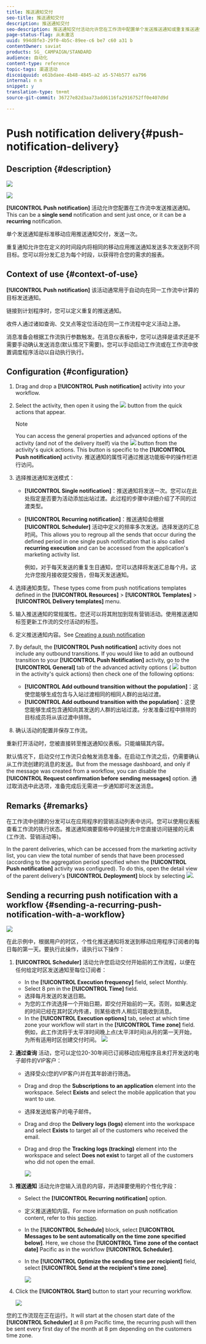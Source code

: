 ```yaml
---
title: 推送通知交付
seo-title: 推送通知交付
description: 推送通知交付
seo-description: 推送通知交付活动允许您在工作流中配置单个发送推送通知或重复推送通知。
page-status-flag: 从未激活
uuid: 994d8fe3-29f0-4b5c-89ee-c6 be7 c60 a31 b
contentOwner: saviat
products: SG_ CAMPAIGN/STANDARD
audience: 自动化
content-type: reference
topic-tags: 渠道活动
discoiquuid: e61bdaee-4b48-4845-a2 a5-574b577 ea796
internal: n n
snippet: y
translation-type: tm+mt
source-git-commit: 36727e82d3aa73add6116fa2916752ff0e407d9d

---
```



# Push notification delivery{#push-notification-delivery}

## Description {#description}

![](assets/push.png)

![](assets/recurrentpush.png)

**[!UICONTROL Push notification]** 活动允许您配置在工作流中发送推送通知。This can be a **single send** notification and sent just once, or it can be a **recurring** notification.

单个发送通知是标准移动应用推送通知交付，发送一次。

重复通知允许您在定义的时间段内将相同的移动应用推送通知发送多次发送到不同目标。您可以将分发汇总为每个时段，以获得符合您的需求的报表。

## Context of use {#context-of-use}

**[!UICONTROL Push notification]** 该活动通常用于自动向在同一工作流中计算的目标发送通知。

链接到计划程序时，您可以定义重复的推送通知。

收件人通过诸如查询、交叉点等定位活动在同一工作流程中定义活动上游。

消息准备会根据工作流执行参数触发。在消息仪表板中，您可以选择是请求还是不需要手动确认发送消息(默认情况下需要)。您可以手动启动工作流或在工作流中放置调度程序活动以自动执行执行。

## Configuration {#configuration}

1. Drag and drop a **[!UICONTROL Push notification]** activity into your workflow.
1. Select the activity, then open it using the ![](assets/edit_darkgrey-24px.png) button from the quick actions that appear.

   >[!NOTE]
   >
   >You can access the general properties and advanced options of the activity (and not of the delivery itself) via the ![](assets/dlv_activity_params-24px.png) button from the activity's quick actions. This button is specific to the **[!UICONTROL Push notification]** activity. 推送通知的属性可通过推送功能板中的操作栏进行访问。

1. 选择推送通知发送模式：

   * **[!UICONTROL Single notification]**：推送通知将发送一次。您可以在此处指定是否要为活动添加出站过渡。此过程的步骤中详细介绍了不同的过渡类型。
   * **[!UICONTROL Recurring notification]**：推送通知会根据 **[!UICONTROL Scheduler]** 活动中定义的频率多次发送。选择发送的汇总时间。This allows you to regroup all the sends that occur during the defined period in one single push notification that is also called **recurring execution** and can be accessed from the application's marketing activity list.

      例如，对于每天发送的重复生日通知，您可以选择将发送汇总每个月。这允许您按月接收提交报告，但每天发送通知。

1. 选择通知类型。These types come from push notifications templates defined in the **[!UICONTROL Resources]** &gt; **[!UICONTROL Templates]** &gt; **[!UICONTROL Delivery templates]** menu.
1. 输入推送通知的常规属性。您还可以将其附加到现有营销活动。使用推送通知标签更新工作流的交付活动的标签。
1. 定义推送通知内容。See [Creating a push notification](../../channels/using/preparing-and-sending-a-push-notification.md)
1. By default, the **[!UICONTROL Push notification]** activity does not include any outbound transitions. If you would like to add an outbound transition to your **[!UICONTROL Push Notification]** activity, go to the **[!UICONTROL General]** tab of the advanced activity options ( ![](assets/dlv_activity_params-24px.png) button in the activity's quick actions) then check one of the following options:

   * **[!UICONTROL Add outbound transition without the population]**：这使您能够生成包含与入站过渡相同的相同人群的出站过渡。
   * **[!UICONTROL Add outbound transition with the population]**：这使您能够生成包含通知向其发送的人群的出站过渡。分发准备过程中排除的目标成员将从该过渡中排除。

1. 确认活动的配置并保存工作流。

重新打开活动时，您被直接转至推送通知仪表板。只能编辑其内容。

默认情况下，启动交付工作流只会触发消息准备。在启动工作流之后，仍需要确认从工作流创建的消息的发送。But from the message dashboard, and only if the message was created from a workflow, you can disable the **[!UICONTROL Request confirmation before sending messages]** option. 通过取消选中此选项，准备完成后无需进一步通知即可发送消息。

## Remarks {#remarks}

在工作流中创建的分发可以在应用程序的营销活动列表中访问。您可以使用仪表板查看工作流的执行状态。推送通知摘要窗格中的链接允许您直接访问链接的元素(工作流、营销活动等)。

In the parent deliveries, which can be accessed from the marketing activity list, you can view the total number of sends that have been processed (according to the aggregation period specified when the **[!UICONTROL Push notification]** activity was configured). To do this, open the detail view of the parent delivery's **[!UICONTROL Deployment]** block by selecting ![](assets/wkf_dlv_detail_button.png).

## Sending a recurring push notification with a workflow {#sending-a-recurring-push-notification-with-a-workflow}

![](assets/wkf_push_example_1.png)

在此示例中，根据用户的时区，个性化推送通知将发送到移动应用程序订阅者的每日每的第一天。要执行此操作，请执行以下操作：

1. **[!UICONTROL Scheduler]** 活动允许您启动交付开始前的工作流程，以便在任何给定时区发送通知至每位订阅者：

   * In the **[!UICONTROL Execution frequency]** field, select Monthly.
   * Select 8 pm in the **[!UICONTROL Time]** field.
   * 选择每月发送的发送日期。
   * 为您的工作流选择一个开始日期，即交付开始前的一天。否则，如果选定的时间已经在其时区内传递，则某些收件人稍后可能收到消息。
   * In the **[!UICONTROL Execution options]** tab, select at which time zone your workflow will start in the **[!UICONTROL Time zone]** field. 例如，此工作流将于太平洋时间晚上点(太平洋时间)从月的第一天开始，为所有适用时区创建交付时间。
   ![](assets/wkf_push_example_5.png)

1. **通过查询** 活动，您可以定位20-30年间已订阅移动应用程序且未打开发送的电子邮件的VIP客户：

   * 选择受众(您的VIP客户)并在其年龄进行筛选。
   * Drag and drop the **Subscriptions to an application** element into the workspace. Select **Exists** and select the mobile application that you want to use.
   * 选择发送给客户的电子邮件。
   * Drag and drop the **Delivery logs (logs)** element into the workspace and select **Exists** to target all of the customers who received the email.
   * Drag and drop the **Tracking logs (tracking)** element into the workspace and select **Does not exist** to target all of the customers who did not open the email.

      ![](assets/wkf_push_example_2.png)

1. **推送通知** 活动允许您输入消息的内容，并选择要使用的个性化字段：

   * Select the **[!UICONTROL Recurring notification]** option.
   * 定义推送通知内容。For more information on push notification content, refer to this [section](../../channels/using/preparing-and-sending-a-push-notification.md).
   * In the **[!UICONTROL Schedule]** block, select **[!UICONTROL Messages to be sent automatically on the time zone specified below]**. Here, we chose the **[!UICONTROL Time zone of the contact date]** Pacific as in the workflow **[!UICONTROL Scheduler]**.
   * In the **[!UICONTROL Optimize the sending time per recipient]** field, select **[!UICONTROL Send at the recipient's time zone]**.

      ![](assets/wkf_push_example_4.png)

1. Click the **[!UICONTROL Start]** button to start your recurring workflow.

   ![](assets/wkf_push_example_3.png)

您的工作流现在正在运行。It will start at the chosen start date of the **[!UICONTROL Scheduler]** at 8 pm Pacific time, the recurring push will then be sent every first day of the month at 8 pm depending on the customers time zone.
